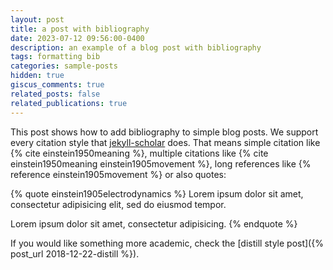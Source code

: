 ```yaml
---
layout: post
title: a post with bibliography
date: 2023-07-12 09:56:00-0400
description: an example of a blog post with bibliography
tags: formatting bib
categories: sample-posts
hidden: true
giscus_comments: true
related_posts: false
related_publications: true
---
```


This post shows how to add bibliography to simple blog posts. We support every citation style that [jekyll-scholar](https://github.com/inukshuk/jekyll-scholar) does. That means simple citation like {% cite einstein1950meaning %}, multiple citations like {% cite einstein1950meaning einstein1905movement %}, long references like {% reference einstein1905movement %} or also quotes:

{% quote einstein1905electrodynamics %}
Lorem ipsum dolor sit amet, consectetur adipisicing elit,
sed do eiusmod tempor.

Lorem ipsum dolor sit amet, consectetur adipisicing.
{% endquote %}

If you would like something more academic, check the [distill style post]({% post_url 2018-12-22-distill %}).

